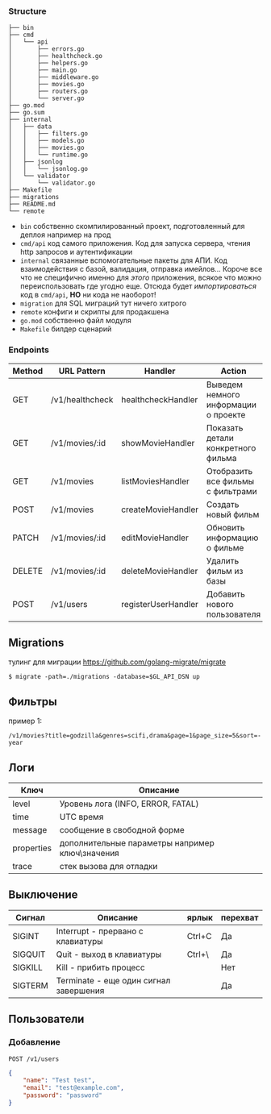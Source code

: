 ### Structure
```
├── bin
├── cmd
│   └── api
│       ├── errors.go
│       ├── healthcheck.go
│       ├── helpers.go
│       ├── main.go
│       ├── middleware.go
│       ├── movies.go
│       ├── routers.go
│       └── server.go
├── go.mod
├── go.sum
├── internal
│   ├── data
│   │   ├── filters.go
│   │   ├── models.go
│   │   ├── movies.go
│   │   └── runtime.go
│   ├── jsonlog
│   │   └── jsonlog.go
│   └── validator
│       └── validator.go
├── Makefile
├── migrations
├── README.md
└── remote
```

- `bin` собственно скомпилированный проект, подготовленный для деплоя например на прод
- `cmd/api` код самого приложения. Код для запуска сервера, чтения http запросов и аутентификации
- `internal` связанные вспомогательные пакеты для АПИ. Код взаимодействия с базой, валидация, отправка имейлов... Короче все что не специфично именно для *этого* приложения, всякое что можно переиспользовать где угодно еще. Отсюда будет *импортироваться* код в `cmd/api`, **НО** ни кода не наоборот!
- `migration` для SQL миграций тут ничего хитрого
-  `remote` конфиги и скрипты для продакшена
- `go.mod` собственно файл модуля
- `Makefile` билдер сценарий

### Endpoints

| Method | URL Pattern     | Handler             | Action                               |
| ------ | --------------- | ------------------- | ------------------------------------ |
| GET    | /v1/healthcheck | healthcheckHandler  | Выведем немного информации о проекте |
| GET    | /v1/movies/:id  | showMovieHandler    | Показать детали конкретного фильма   |
| GET    | /v1/movies      | listMoviesHandler   | Отобразить все фильмы с фильтрами    |
| POST   | /v1/movies      | createMovieHandler  | Создать новый фильм                  |
| PATCH  | /v1/movies/:id  | editMovieHandler    | Обновить информацию о фильме         |
| DELETE | /v1/movies/:id  | deleteMovieHandler  | Удалить фильм из базы                |
| POST   | /v1/users       | registerUserHandler | Добавить нового пользователя         |


## Migrations

тулинг для миграции
https://github.com/golang-migrate/migrate

```shell
$ migrate -path=./migrations -database=$GL_API_DSN up
```


## Фильтры
пример 1:

`/v1/movies?title=godzilla&genres=scifi,drama&page=1&page_size=5&sort=-year`


## Логи

| Ключ       | Описание                                        |
| ---------- | ----------------------------------------------- |
| level      | Уровень лога (INFO, ERROR, FATAL)               |
| time       | UTC время                                       |
| message    | сообщение в свободной форме                     |
| properties | дополнительные параметры например ключ\значения |
| trace      | стек вызова для отладки                         |


## Выключение

| Сигнал  | Описание                               | ярлык  | перехват |
| ------- | -------------------------------------- | ------ | -------- |
| SIGINT  | Interrupt - прервано с клавиатуры      | Ctrl+C | Да       |
| SIGQUIT | Quit - выход в клавиатуры              | Ctrl+\ | Да       |
| SIGKILL | Kill - прибить процесс                 |        | Нет      |
| SIGTERM | Terminate - еще один сигнал завершения |        | Да       |

## Пользователи

### Добавление

`POST /v1/users`

```json
{
    "name": "Test test",
    "email": "test@example.com",
    "password": "password"
}
```
